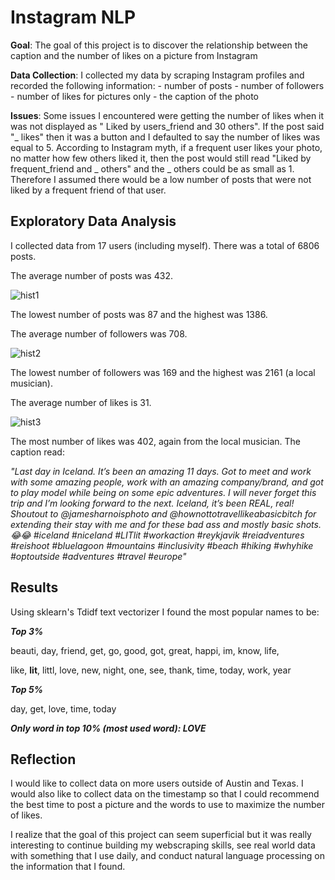 # Instagram NLP

**Goal**: The goal of this project is to discover the relationship between the caption and the number of likes on a picture from Instagram

**Data Collection**: I collected my data by scraping Instagram profiles and recorded the following information:
          - number of posts
          - number of followers
          - number of likes for pictures only
          - the caption of the photo

**Issues**: Some issues I encountered were getting the number of likes when it was not displayed as 
" Liked by users_friend and 30 others". If the post said "_ likes" then it was a button and I defaulted to say the number of likes was equal to 5. According to Instagram myth, if a frequent user likes your photo, no matter how few others liked it, then the post would still read "Liked by frequent_friend and _ others" and the _ others could be as small as 1. Therefore I assumed there would be a low number of posts that were not liked by a frequent friend of that user. 


## Exploratory Data Analysis

I collected data from 17 users (including myself). There was a total of 6806 posts.

The average number of posts was 432. 

![hist1](https://github.com/K-Nesbitt/Instagram_likes_nlp/blob/master/images/number_of_posts.png)

The lowest number of posts was 87 and the highest was 1386.

The average number of followers was 708. 

![hist2](https://github.com/K-Nesbitt/Instagram_likes_nlp/blob/master/images/number_of_followers.png)

The lowest number of followers was 169 and the highest was 2161 (a local musician).

The average number of likes is 31.
                    
![hist3](https://github.com/K-Nesbitt/Instagram_likes_nlp/blob/master/images/number_of_likes.png)

The most number of likes was 402, again from the local musician. The caption read: 

*"Last day in Iceland. It’s been an amazing 11 days. Got to meet and work with some amazing people, work with an amazing company/brand, and got to play model while being on some epic adventures. I will never forget this trip and I’m looking forward to the next. Iceland, it’s been REAL, real! Shoutout to @jamesharnoisphoto and @hownottotravellikeabasicbitch for extending their stay with me and for these bad ass and mostly basic shots. 😂😂 
 #iceland #niceland #LITlit #workaction #reykjavik #reiadventures #reishoot #bluelagoon #mountains #inclusivity #beach #hiking #whyhike #optoutside #adventures #travel #europe"*
                    
## Results
Using sklearn's Tdidf text vectorizer I found the most popular names to be:

**_Top 3%_**

beauti, day, friend, get, go, good, got, great, happi, im, know, life, 

like, **lit**, littl, love, new, night, one, see, thank, time, today, work, year

**_Top 5%_**

day, get, love, time, today


**_Only word in top 10% (most used word): LOVE_**



## Reflection
I would like to collect data on more users outside of Austin and Texas. I would also like to collect data on the timestamp so that I could recommend the best time to post a picture and the words to use to maximize the number of likes. 

I realize that the goal of this project can seem superficial but it was really interesting to continue building my webscraping skills, see real world data with something that I use daily, and conduct natural language processing on the information that I found. 
